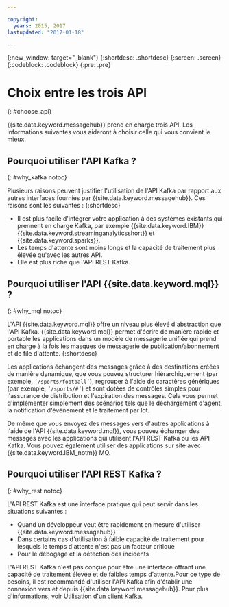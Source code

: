 ```yaml
---

copyright:
  years: 2015, 2017
lastupdated: "2017-01-18"

---
```


{:new_window: target="_blank"}
{:shortdesc: .shortdesc}
{:screen: .screen}
{:codeblock: .codeblock}
{:pre: .pre}

# Choix entre les trois API
{: #choose_api}

{{site.data.keyword.messagehub}} prend en charge trois API. Les informations suivantes vous aideront à choisir celle qui vous convient le mieux.

## Pourquoi utiliser l'API Kafka ?
{: #why_kafka notoc}

Plusieurs raisons peuvent justifier l'utilisation de l'API Kafka par rapport aux autres interfaces fournies par {{site.data.keyword.messagehub}}. Ces raisons sont les suivantes :
{:shortdesc}


* Il est plus facile d'intégrer votre application à des systèmes existants qui prennent en charge Kafka, par exemple {{site.data.keyword.IBM}} {{site.data.keyword.streaminganalyticsshort}} et {{site.data.keyword.sparks}}.
* Les temps d'attente sont moins longs et la capacité de traitement plus élevée qu'avec les autres API.
* Elle est plus riche que l'API REST Kafka.


## Pourquoi utiliser l'API {{site.data.keyword.mql}} ?
{: #why_mql notoc}

L'API {{site.data.keyword.mql}} offre un niveau plus élevé d'abstraction que l'API Kafka. {{site.data.keyword.mql}} permet d'écrire de manière rapide et portable les applications dans un modèle de messagerie unifiée qui prend en charge à la fois les masques de messagerie de publication/abonnement et de file d'attente. 
{:shortdesc}

Les applications échangent des messages grâce à des destinations créées de manière dynamique, que vous pouvez structurer hiérarchiquement (par exemple, <code>‘/sports/football’</code>), regrouper à l'aide de caractères génériques (par exemple,
<code>‘/sports/#’</code>) et sont dotées de contrôles simples pour l'assurance de distribution et l'expiration des messages.
Cela vous permet d'implémenter simplement des scénarios tels que le déchargement d'agent, la notification d'événement et le traitement par lot.

De même que vous envoyez des messages vers d'autres applications à l'aide de l'API {{site.data.keyword.mql}}, vous pouvez échanger des messages avec les applications qui utilisent l'API REST Kafka ou les API Kafka. Vous pouvez également utiliser des applications sur site avec {{site.data.keyword.IBM_notm}} MQ.


## Pourquoi utiliser l'API REST Kafka ?
{: #why_rest notoc}

L'API REST Kafka est une interface pratique qui peut servir dans les situations suivantes :

* Quand un développeur veut être rapidement en mesure d'utiliser {{site.data.keyword.messagehub}}
* Dans certains cas d'utilisation à faible capacité de traitement pour lesquels le temps d'attente n'est pas un facteur critique
* Pour le débogage et la détection des incidents

L'API REST Kafka n'est pas conçue pour être une interface offrant une capacité de traitement élevée et de faibles temps d'attente.Pour ce type de besoins, il est recommandé d'utiliser l'API Kafka afin d'établir une connexion vers et depuis {{site.data.keyword.messagehub}}. Pour plus d'informations, voir [Utilisation d'un client Kafka](/docs/services/MessageHub/messagehub050.html#kafka_client).












